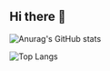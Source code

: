 ## Hi there 👋

![Anurag's GitHub stats](https://github-readme-stats.vercel.app/api?username=jinjehr&show_icons=true&theme=transparent)

![Top Langs](https://github-readme-stats.vercel.app/api/top-langs/?username=jinjehr&layout=compact&theme=trasparent)



<!--
**jinjehr/jinjehr** is a ✨ _special_ ✨ repository because its `README.md` (this file) appears on your GitHub profile.

Here are some ideas to get you started:

- 🔭 I’m currently working on ...
- 🌱 I’m currently learning ...
- 👯 I’m looking to collaborate on ...
- 🤔 I’m looking for help with ...
- 💬 Ask me about ...
- 📫 How to reach me: ...
- 😄 Pronouns: ...
- ⚡ Fun fact: ...
-->
